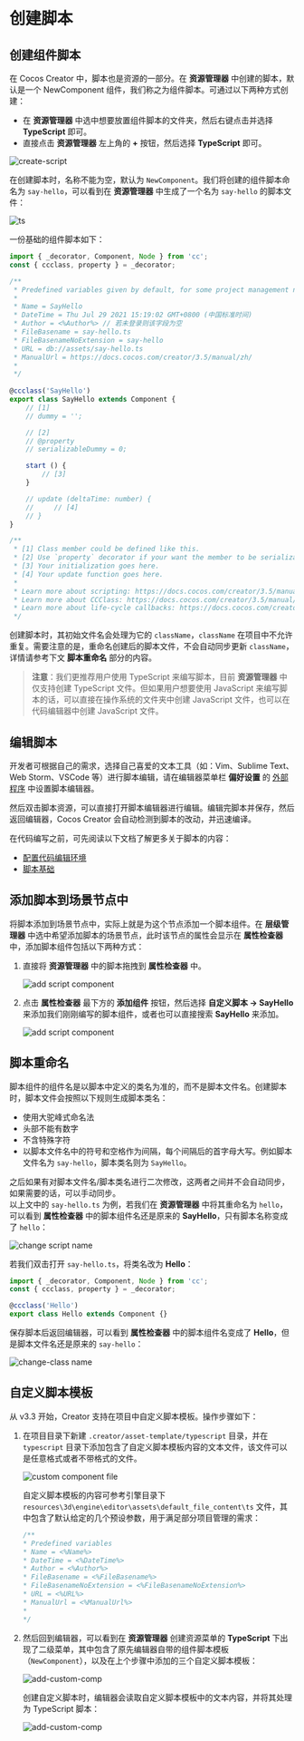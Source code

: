 # 创建脚本

## 创建组件脚本

在 Cocos Creator 中，脚本也是资源的一部分。在 **资源管理器** 中创建的脚本，默认是一个 NewComponent 组件，我们称之为组件脚本。可通过以下两种方式创建：

- 在 **资源管理器** 中选中想要放置组件脚本的文件夹，然后右键点击并选择 **TypeScript** 即可。
- 直接点击 **资源管理器** 左上角的 **+** 按钮，然后选择 **TypeScript** 即可。

![create-script](setup/create-script.png)

在创建脚本时，名称不能为空，默认为 `NewComponent`。我们将创建的组件脚本命名为 `say-hello`，可以看到在 **资源管理器** 中生成了一个名为 `say-hello` 的脚本文件：

![ts](setup/ts.png)

一份基础的组件脚本如下：

```ts
import { _decorator, Component, Node } from 'cc';
const { ccclass, property } = _decorator;

/**
 * Predefined variables given by default, for some project management needs.
 * 
 * Name = SayHello
 * DateTime = Thu Jul 29 2021 15:19:02 GMT+0800 (中国标准时间)
 * Author = <%Author%> // 若未登录则该字段为空
 * FileBasename = say-hello.ts
 * FileBasenameNoExtension = say-hello
 * URL = db://assets/say-hello.ts
 * ManualUrl = https://docs.cocos.com/creator/3.5/manual/zh/
 *
 */
 
@ccclass('SayHello')
export class SayHello extends Component {
    // [1]
    // dummy = '';

    // [2]
    // @property
    // serializableDummy = 0;

    start () {
        // [3]
    }

    // update (deltaTime: number) {
    //     // [4]
    // }
}

/**
 * [1] Class member could be defined like this.
 * [2] Use `property` decorator if your want the member to be serializable.
 * [3] Your initialization goes here.
 * [4] Your update function goes here.
 *
 * Learn more about scripting: https://docs.cocos.com/creator/3.5/manual/zh/scripting/
 * Learn more about CCClass: https://docs.cocos.com/creator/3.5/manual/zh/scripting/decorator.html
 * Learn more about life-cycle callbacks: https://docs.cocos.com/creator/3.5/manual/zh/scripting/life-cycle-callbacks.html
 */
```

创建脚本时，其初始文件名会处理为它的 `className`，`className` 在项目中不允许重复。需要注意的是，重命名创建后的脚本文件，不会自动同步更新 `className`，详情请参考下文 **脚本重命名** 部分的内容。

> **注意**：我们更推荐用户使用 TypeScript 来编写脚本，目前 **资源管理器** 中仅支持创建 TypeScript 文件。但如果用户想要使用 JavaScript 来编写脚本的话，可以直接在操作系统的文件夹中创建 JavaScript 文件，也可以在代码编辑器中创建 JavaScript 文件。

## 编辑脚本

开发者可根据自己的需求，选择自己喜爱的文本工具（如：Vim、Sublime Text、Web Storm、VSCode 等）进行脚本编辑，请在编辑器菜单栏 **偏好设置** 的 [外部程序](../editor/preferences/index.md#%E5%A4%96%E9%83%A8%E7%A8%8B%E5%BA%8F) 中设置脚本编辑器。

然后双击脚本资源，可以直接打开脚本编辑器进行编辑。编辑完脚本并保存，然后返回编辑器，Cocos Creator 会自动检测到脚本的改动，并迅速编译。

在代码编写之前，可先阅读以下文档了解更多关于脚本的内容：

- [配置代码编辑环境](coding-setup.md)
- [脚本基础](basic.md)

## 添加脚本到场景节点中

将脚本添加到场景节点中，实际上就是为这个节点添加一个脚本组件。在 **层级管理器** 中选中希望添加脚本的场景节点，此时该节点的属性会显示在 **属性检查器** 中，添加脚本组件包括以下两种方式：

1. 直接将 **资源管理器** 中的脚本拖拽到 **属性检查器** 中。

    ![add script component](setup/add-script-component.png)

2. 点击 **属性检查器** 最下方的 **添加组件** 按钮，然后选择 **自定义脚本 -> SayHello** 来添加我们刚刚编写的脚本组件，或者也可以直接搜索 **SayHello** 来添加。

    ![add script component](setup/add-script-component2.png)

## 脚本重命名

脚本组件的组件名是以脚本中定义的类名为准的，而不是脚本文件名。创建脚本时，脚本文件会按照以下规则生成脚本类名：

- 使用大驼峰式命名法
- 头部不能有数字
- 不含特殊字符
- 以脚本文件名中的符号和空格作为间隔，每个间隔后的首字母大写。例如脚本文件名为 `say-hello`，脚本类名则为 `SayHello`。

之后如果有对脚本文件名/脚本类名进行二次修改，这两者之间并不会自动同步，如果需要的话，可以手动同步。<br>
以上文中的 `say-hello.ts` 为例，若我们在 **资源管理器** 中将其重命名为 `hello`，可以看到 **属性检查器** 中的脚本组件名还是原来的 **SayHello**，只有脚本名称变成了 `hello`：

![change script name](setup/change-scriptname.png)

若我们双击打开 `say-hello.ts`，将类名改为 **Hello**：

```TypeScript
import { _decorator, Component, Node } from 'cc';
const { ccclass, property } = _decorator;

@ccclass('Hello')
export class Hello extends Component {}
```

保存脚本后返回编辑器，可以看到 **属性检查器** 中的脚本组件名变成了 **Hello**，但是脚本文件名还是原来的 `say-hello`：

![change-class name](setup/change-classname.png)

## 自定义脚本模板

从 v3.3 开始，Creator 支持在项目中自定义脚本模板。操作步骤如下：

1. 在项目目录下新建 `.creator/asset-template/typescript` 目录，并在 `typescript` 目录下添加包含了自定义脚本模板内容的文本文件，该文件可以是任意格式或者不带格式的文件。

    ![custom component file](setup/custom-file.png)

    自定义脚本模板的内容可参考引擎目录下 `resources\3d\engine\editor\assets\default_file_content\ts` 文件，其中包含了默认给定的几个预设参数，用于满足部分项目管理的需求：

    ```ts
    /**
    * Predefined variables
    * Name = <%Name%>
    * DateTime = <%DateTime%>
    * Author = <%Author%>
    * FileBasename = <%FileBasename%>
    * FileBasenameNoExtension = <%FileBasenameNoExtension%>
    * URL = <%URL%>
    * ManualUrl = <%ManualUrl%>
    *
    */
    ```

2. 然后回到编辑器，可以看到在 **资源管理器** 创建资源菜单的 **TypeScript** 下出现了二级菜单，其中包含了原先编辑器自带的组件脚本模板（`NewComponent`），以及在上个步骤中添加的三个自定义脚本模板：

    ![add-custom-comp](setup/add-custom-comp.png)

    创建自定义脚本时，编辑器会读取自定义脚本模板中的文本内容，并将其处理为 TypeScript 脚本：

    ![add-custom-comp](setup/add-custom-comp.gif)
